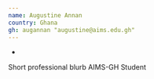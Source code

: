 ```yaml
---
name: Augustine Annan
country: Ghana
gh: augannan "augustine@aims.edu.gh"
---
```


-
Short professional blurb
AIMS-GH Student

